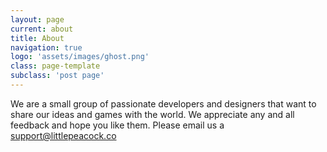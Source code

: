 ```yaml
---
layout: page
current: about
title: About
navigation: true
logo: 'assets/images/ghost.png'
class: page-template
subclass: 'post page'
---
```


We are a small group of passionate developers and designers that want to share our ideas and games with the world. We appreciate any and all feedback and hope you like them. Please email us a <a href="mailto:support@littlepeacock.co">support@littlepeacock.co</a>